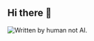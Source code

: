 ## Hi there 👋

![Written by human not AI.](<img width="131" height="42" alt="Written-By-Human-Not-By-AI-Badge-white@2x" src="https://github.com/user-attachments/assets/a2a71d4a-ea3f-43e0-88d2-a33bfffe6b64" />)





<!--
**Patryk-Osz/Patryk-Osz** is a ✨ _special_ ✨ repository because its `README.md` (this file) appears on your GitHub profile.

Here are some ideas to get you started:

- 🔭 I’m currently working on ...
- 🌱 I’m currently learning ...
- 👯 I’m looking to collaborate on ...
- 🤔 I’m looking for help with ...
- 💬 Ask me about ...
- 📫 How to reach me: ...
- 😄 Pronouns: ...
- ⚡ Fun fact: ...
-->
